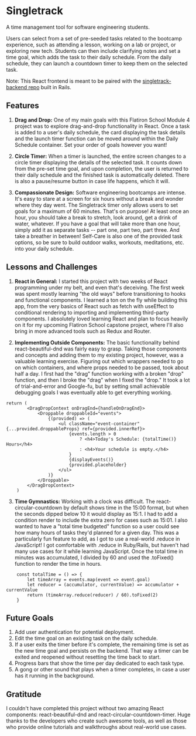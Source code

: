 # Singletrack

A time management tool for software engineering students.

Users can select from a set of pre-seeded tasks related to the bootcamp experience, such as attending a lesson, working on a lab or project, or exploring new tech. Students can then include clarifying notes and set a time goal, which adds the task to their daily schedule. From the daily schedule, they can launch a countdown timer to keep them on the selected task.

Note: This React frontend is meant to be paired with the [singletrack-backend repo](https://github.com/gjeffgolden/singletrack-backend) built in Rails.

## Features

1. **Drag and Drop:** One of my main goals with this Flatiron School Module 4 project was to explore drag-and-drop functionality in React. Once a task is added to a user's daily schedule, the card displaying the task details and the launch timer function can be moved around within the Daily Schedule container. Set your order of goals however you want!

2. **Circle Timer:** When a timer is launched, the entire screen changes to a circle timer displaying the details of the selected task. It counts down from the pre-set time goal, and upon completion, the user is returned to their daily schedule and the finished task is automatically deleted. There is also a pause/resume button in case life happens, which it will.

3. **Compassionate Design:** Software engineering bootcamps are intense. It's easy to stare at a screen for six hours without a break and wonder where they day went. The Singletrack timer only allows users to set goals for a maximum of 60 minutes. That's on purpose! At least once an hour, you should take a break to stretch, look around, get a drink of water, whatever. If you have a goal that will take more than one hour, simply add it as separate tasks -- part one, part two, part three. And take a breather in between! Self-Care is also one of the provided task options, so be sure to build outdoor walks, workouts, meditations, etc. into your daily schedule.

## Lessons and Challenges

1. **React in General:** I started this project with two weeks of React programming under my belt, and even that's deceiving. The first week was spent mostly learning "the old ways" before transitioning to hooks and functional components. I learned a ton on the fly while building this app, from the very basics of React such as fetch with useEffect to conditional rendering to importing and implementing third-party components. I absolutely loved learning React and plan to focus heavily on it for my upcoming Flatiron School capstone project, where I'll also bring in more advanced tools such as Redux and Router.

2. **Implementing Outside Components:** The basic functionality behind react-beautiful-dnd was fairly easy to grasp. Taking those components and concepts and adding them to my existing project, however, was a valuable learning exercise. Figuring out which wrappers needed to go on which containers, and where props needed to be passed, took about half a day. I first had the "drag" function working with a broken "drop" function, and then I broke the "drag" when I fixed the "drop." It took a lot of trial-and-error and Google-fu, but by setting small achievable debugging goals I was eventually able to get everything working.

```
return (
        <DragDropContext onDragEnd={handleOnDragEnd}>
            <Droppable droppableId="events">
                {(provided) => (
                    <ul className="event-container" {...provided.droppableProps} ref={provided.innerRef}>
                        {events.length > 0
                            ? <h4>Today's Schedule: {totalTime()} Hours</h4>
                            : <h4>Your schedule is empty.</h4>
                        }
                        {displayEvents()}
                        {provided.placeholder}
                    </ul>
                )}
            </Droppable>
        </DragDropContext>
    )
```

3. **Time Gymnastics:** Working with a clock was difficult. The react-circular-countdown by default shows time in the 15:00 format, but when the seconds dipped below 10 it would display as 15:1. I had to add a condition render to include the extra zero for cases such as 15:01. I also wanted to have a "total time budgeted" function so a user could see how many hours of tasks they'd planned for a given day. This was a particularly fun feature to add, as I got to use a real-world .reduce in JavaScript! I got comfortable with .reduce in Ruby/Rails, but haven't had many use cases for it while learning JavaScript. Once the total time in minutes was accumulated, I divided by 60 and used the .toFixed() function to render the time in hours.

```
    const totalTime = () => {
        let timeArray = events.map(event => event.goal)
        let reducer = (accumulator, currentValue) => accumulator + currentValue
        return (timeArray.reduce(reducer) / 60).toFixed(2)
    }
```

## Future Goals

1. Add user authentication for potential deployment.
2. Edit the time goal on an existing task on the daily schedule.
3. If a user exits the timer before it's complete, the remaining time is set as the new time goal and persists on the backend. That way a timer can be exited and reopened without resetting the time back to start.
4. Progress bars that show the time per day dedicated to each task type.
5. A gong or other sound that plays when a timer completes, in case a user has it running in the background.

## Gratitude

I couldn't have completed this project without two amazing React components: react-beautiful-dnd and react-circular-countdown-timer. Huge thanks to the developers who create such awesome tools, as well as those who provide online tutorials and walkthroughs about real-world use cases.
